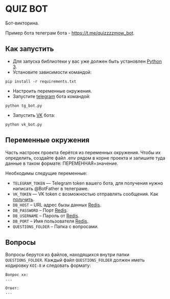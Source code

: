 # QUIZ BOT

Бот-викторина.

Пример бота телеграм бота - https://t.me/quizzzzmow_bot.

## Как запустить 
- Для запуска библиотеки у вас уже должен быть установлен [Python 3](https://www.python.org/downloads/).
- Установите зависимости командой:
```
pip install -r requirements.txt
```
- Настроить переменные окружения.
- Запустите [telegram](https://telegram.org/) бота  командой:
```
python tg_bot.py
```
- Запустить [VK](https://vk.com/) бота:
```
python vk_bot.py
```

## Переменные окружения
Часть настроек проекта берётся из переменных окружения. Чтобы их определить, создайте файл .env рядом в корне проекта и запишите туда данные в таком формате: ПЕРЕМЕННАЯ=значение.

Необходимы следущие переменные:
- `TELEGRAM_TOKEN` — Telegram token вашего бота, для получения нужно написать @BotFather в телеграме.
- `VK_TOKEN` — VK token c возможностью отправлять сообщения. Как [получить](https://pechenek.net/social-networks/vk/api-vk-poluchaem-klyuch-dostupa-token-gruppy/).
- `DB_HOST` – URL адрес бызы данных [Redis](https://redis.com/).
- `DB_PASSWORD` – Порт [Redis](https://redis.com/).
- `DB_USERNAME` – Пароль от [Redis](https://redis.com/).
- `DB_PORT` – Имя пользователя [Redis](https://redis.com/).
- `QUESTIONS_FOLDER` – Папка с вопросами.
## Вопросы
Вопросы берутся из файлов, находящихся внутри папки `QUESTIONS_FOLDER`. Каждый файл `QUESTIONS_FOLDER` должен иметь кодировку `KOI-8` и следовать формату:
```
Вопрос xx:
...

Ответ:
...
```